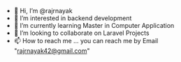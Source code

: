 - 👋 Hi, I’m @rajrnayak
- 👀 I’m interested in backend development
- 🌱 I’m currently learning Master in Computer Application
- 💞️ I’m looking to collaborate on Laravel Projects
- 📫 How to reach me ... you can reach me by Email "rajrnayak42@gmail.com"

<!---
rajrnayak/rajrnayak is a ✨ special ✨ repository because its `README.md` (this file) appears on your GitHub profile.
You can click the Preview link to take a look at your changes.
--->
